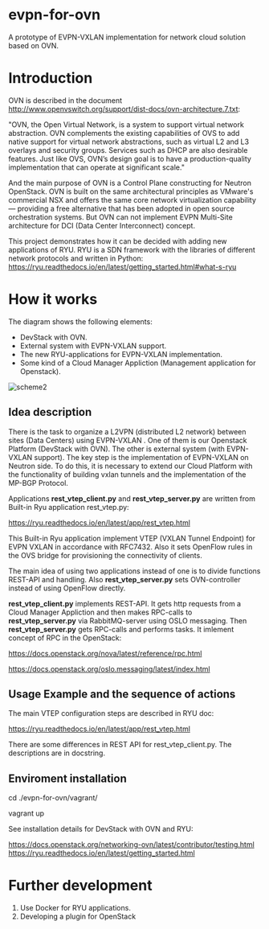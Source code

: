 # evpn-for-ovn
A prototype of EVPN-VXLAN implementation for network cloud solution based on OVN.
# Introduction
OVN is described in the document http://www.openvswitch.org/support/dist-docs/ovn-architecture.7.txt:

"OVN, the Open Virtual Network, is a system to support virtual network abstraction. OVN complements the existing capabilities of OVS to add native support for virtual network abstractions, such as virtual L2 and L3 overlays and security groups. Services such as DHCP are also  desirable  features. Just like OVS, OVN’s design goal is to have a production-quality implementation that can operate at significant scale."

And the main purpose of OVN is a Control Plane constructing for Neutron OpenStack. OVN is built on the same architectural principles as VMware's commercial NSX and offers the same core network virtualization capability — providing a free alternative that has been adopted in open source orchestration systems. But OVN can not implement EVPN Multi-Site architecture for DCI (Data Center Interconnect) concept.

This project demonstrates how it can be decided with adding new applications of RYU. RYU is a SDN framework with the libraries of different network protocols and written in Python: https://ryu.readthedocs.io/en/latest/getting_started.html#what-s-ryu

# How it works
The diagram shows the following elements:
- DevStack with OVN.
- External system with EVPN-VXLAN support.
- The new RYU-applications for EVPN-VXLAN implementation.
- Some kind of a Cloud Manager Appliction (Management application for Openstack).

![scheme2](https://user-images.githubusercontent.com/30826451/52918497-c9ce3480-3308-11e9-8fd0-b0a153bf8b62.jpg)
## Idea description
There is the task to organize a L2VPN (distributed L2 network) between sites (Data Centers) using EVPN-VXLAN . One of them is our Openstack Platform (DevStack with OVN). The other is external system (with EVPN-VXLAN support). The key step is the implementation of EVPN-VXLAN on Neutron side. To do this, it is necessary to extend our Cloud Platform with the functionality of building vxlan tunnels and the implementation of the MP-BGP Protocol.

Applications **rest_vtep_client.py** and **rest_vtep_server.py** are written from Built-in Ryu application rest_vtep.py:

https://ryu.readthedocs.io/en/latest/app/rest_vtep.html

This Built-in Ryu application implement VTEP (VXLAN Tunnel Endpoint) for EVPN VXLAN in accordance with RFC7432. Also it sets OpenFlow rules in the OVS bridge for provisioning the connectivity of clients.

The main idea of using two applications instead of one is to divide functions REST-API and handling. Also **rest_vtep_server.py** sets OVN-controller instead of using OpenFlow directly.

**rest_vtep_client.py** implements REST-API. It gets http requests from a Cloud Manager Appliction and then makes RPC-calls to **rest_vtep_server.py** via RabbitMQ-server using OSLO messaging. Then **rest_vtep_server.py** gets RPC-calls and performs tasks. It imlement concept of RPC in the OpenStack:

https://docs.openstack.org/nova/latest/reference/rpc.html

https://docs.openstack.org/oslo.messaging/latest/index.html

## Usage Example and the sequence of actions
The main VTEP configuration steps are described in RYU doc:

https://ryu.readthedocs.io/en/latest/app/rest_vtep.html

There are some differences in REST API for rest_vtep_client.py. The descriptions are in docstring.

## Enviroment installation

cd ./evpn-for-ovn/vagrant/

vagrant up


See installation details for DevStack with OVN and RYU:

https://docs.openstack.org/networking-ovn/latest/contributor/testing.html
https://ryu.readthedocs.io/en/latest/getting_started.html

# Further development
1. Use Docker for RYU applications.
2. Developing a plugin for OpenStack
